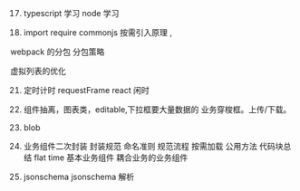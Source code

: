 17. typescript 学习 node 学习

20. import require commonjs  按需引入原理 , 

webpack 的分包 分包策略

虚拟列表的优化

21.  定时计时 requestFrame react  闲时

23. 组件抽离，图表类，editable,下拉框要大量数据的 业务穿梭框。上传/下载。   
24. blob

3. 业务组件二次封装  封装规范  命名准则 规范流程   按需加载  公用方法 代码块总结   flat time 基本业务组件 耦合业务的业务组件

4. jsonschema jsonschema 解析